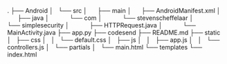 .
├── Android
│   └── src
│       ├── main
│           ├── AndroidManifest.xml
│             ├── java
│                 └── com
│                     └── stevenscheffelaar
│                         └── simplesecurity
│                             ├── HTTPRequest.java
│                             └── MainActivity.java
├── app.py
├── codesend
├── README.md
├── static
│   ├── css
│   │   └── default.css
│   ├── js
│   │   ├── app.js
│   │   └── controllers.js
│   └── partials
│       └── main.html
└── templates
    └── index.html

